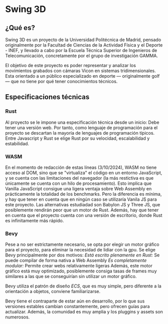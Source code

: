 # Swing 3D

## ¿Qué es?

Swing 3D es un proyecto de la Universidad Politécnica de Madrid, pensado originalmente por la Facultad de Ciencias de la Actividad Física y el Deporte - INEF, y llevado a cabo por la Escuela Técnica Superior de Ingenieros de Telecomunicación, concretamente por el grupo de investigación GAMMA. 

El objetivo de este proyecto es poder representar y analizar los movimientos grabados con cámaras Vicon en sistemas tridimensionales. Esta orientado a un público especializado en deporte — originalmente golf — que no tiene por qué tener conocimientos técnicos.

## Especificaciones técnicas

### Rust

Al proyecto se le impone una especificación técnica desde un inicio: Debe tener una versión web. Por tanto, como lenguaje de programación para el proyecto se descartan la mayoría de lenguajes de programación típicos. Entre Javascript y Rust se elige Rust por su velocidad, escalabilidad y estabilidad. 

### WASM

En el momento de redacción de estas líneas (3/10/2024), WASM no tiene acceso al DOM, sino que se "virtualiza" el código en un entorno JavaScript, y se cuenta con las limitaciones del navegador (la más restictiva es que únicamente se cuenta con un hilo de procesamiento). Esto implica que Vanilla JavaScript consigue una ligera ventaja sobre Web Assembly en prácticamente la totalidad de los benchmarks. Pero la diferencia es mínima, y hay que tener en cuenta que en ningún caso se utilizaría Vanila JS para este proyecto. Las alternativas estudiadad son Babylon JS y Three JS, que posiblemente rendirán peor que un motor de Rust. Además, hay que tener en cuenta que el proyecto cuenta con una versión de escritorio, donde Rust es infinitamente más rápido. 

### Bevy

Pese a no ser estrictamente necesario, se opta por elegir un motor gráfico para el proyecto, para eliminar la necesidad de lidiar con la gpu. Se elige Bevy principalmente por dos motivos:
    *Está escrito plenamente en Rust:* Se puede compilar de forma nativa a Web Assembly
    *Es completamente modular:* Permite crear webs relativamente ligeras
Además, este motor gráfico está muy optimizado, posiblemente consiga tasas de frames muy similares a las que se conseguirían sin utilizar un motor gráfico. 

Bevy utiliza el patrón de diseño _ECS_, que es muy simple, pero diferente a la orientación a objetos, conviene familiarizarse. 

Bevy tiene el contraparte de estar aún en desarrollo, por lo que sus versiones estables cambian constantemente, pero ofrecen guías para actualizar. Además, la comunidad es muy amplia y los pluggins y assets son numerosos. 
